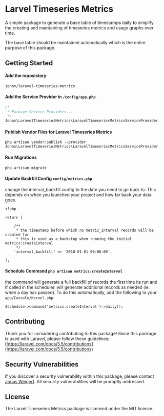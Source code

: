 # Larvel Timeseries Metrics

A simple package to generate a base table of timestamps daily to simplify the creating and maintaining of timeseries metrics and usage graphs over time.

The base table should be maintained automatically which is the entire purpose of this package. 

## Getting Started

#### Add the reposistory
```
jonnx/laravel-timeseries-metrics
```

#### Add the Service Provider in ```/config/app.php```
```php
/*
 * Package Service Providers...
 */
Jonnx\LaravelTimeseriesMetrics\LaravelTimeseriesMetricsServiceProvider::class,

```

#### Publish Vendor Files for Laravel Timeseries Metrics
```
php artisan vendor:publish --provider Jonnx\LaravelTimeseriesMetrics\LaravelTimeseriesMetricsServiceProvider
```

#### Run Migrations
```
php artisan migrate
```

#### Update Backfill Config ```config/metrics.php```
change the interval_backfill config to the date you need to go back to. This depends on when you launched your project and how far back your data goes.

```
<?php

return [

	/**
	 * the timestamp before which no metric_interval records will be created for
	 * this is used as a backstop when running the initial metrics:createInterval
	 */
	'interval_backfill' => '2018-01-01 00:00:00',
	
];
```

#### Schedule Command ```php artisan metrics:createInterval```
the command will generate a full backfill of records the first time its run and if called in the scheduler, will generate additional records as needed (ie. when a day has passed). To do this automatically, add the following to your ```app/Console/Kernel.php```:

```
$schedule->command('metrics:createInterval')->daily();
```

## Contributing

Thank you for considering contributing to this package! Since this package is used with Laravel, please follow these guidelines: [https://laravel.com/docs/5.5/contributions](https://laravel.com/docs/5.5/contributions)


## Security Vulnerabilities
If you discover a security vulnerability within this package, please contact [Jonas Weigert](https://www.twitter.com/JonasWeigert). All security vulnerabilities will be promptly addressed.

## License
The Larvel Timeseries Metrics package is licensed under the MIT license.